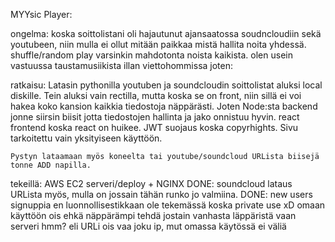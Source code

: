 MYYsic Player:

ongelma:
koska soittolistani oli hajautunut ajansaatossa soudncloudiin sekä youtubeen, niin mulla ei ollut mitään paikkaa mistä hallita noita yhdessä. shuffle/random play varsinkin mahdotonta noista kaikista. olen usein vastuussa taustamusiikista illan viettohommissa joten:

ratkaisu:
Latasin pythonilla youtuben ja soundcloudin soittolistat aluksi local diskille. Tein aluksi vain rectilla, mutta koska se on front, niin sillä ei voi hakea koko kansion kaikkia tiedostoja näppärästi. Joten Node:sta backend jonne siirsin biisit jotta tiedostojen hallinta ja jako onnistuu hyvin. react frontend koska react on huikee. JWT suojaus koska copyrhights. Sivu tarkoitettu vain yksityiseen käyttöön.

    Pystyn lataamaan myös koneelta tai youtube/soundcloud URLista biisejä tonne ADD napilla.

tekeillä:
AWS EC2 serveri/deploy + NGINX
DONE: soundcloud lataus URLista myös, mulla on jossain tähän runko jo valmiina.
DONE: new users signuppia en luonnollisestikkaan ole tekemässä koska private use xD
omaan käyttöön ois ehkä näppärämpi tehdä jostain vanhasta läppäristä vaan serveri hmm? eli URLi ois vaa joku ip, mut omassa käytössä ei väliä
